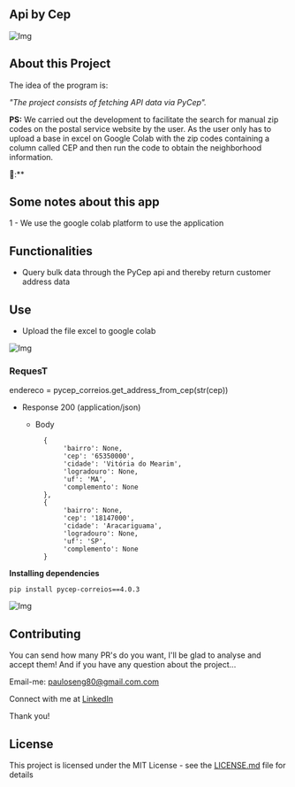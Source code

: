 ## Api by Cep


 ![Img](https://github.com/steniowagner/mindCast/assets/63813811/4c0f7c9a-4e72-4987-b507-2e5549d6f7a0)



## About this Project

The idea of ​​the program is:

_"The project consists of fetching API data via PyCep"._

**PS:** We carried out the development to facilitate the search for manual zip codes on the postal service website by the user. As the user only has to upload a base in excel on Google Colab with the zip codes containing a column called CEP and then run the code to obtain the neighborhood information.

🤩:**


## Some notes about this app

1 - We use the google colab platform to use the application

## Functionalities

- Query bulk data through the PyCep api and thereby return customer address data  

## Use

- Upload the file excel to google colab
 
 
![Img](https://github.com/steniowagner/mindCast/assets/63813811/6202b53b-5431-4626-a4af-6f66f1b176cc)
   
    

### RequesT

 endereco = pycep_correios.get_address_from_cep(str(cep))
  
+ Response 200 (application/json)

    + Body

            {
                 'bairro': None,
                 'cep': '65350000',
                 'cidade': 'Vitória do Mearim',
                 'logradouro': None,
                 'uf': 'MA',
                 'complemento': None
            },
            {
                 'bairro': None,
                 'cep': '18147000',
                 'cidade': 'Aracariguama',
                 'logradouro': None,
                 'uf': 'SP',
                 'complemento': None
            }
            


**Installing dependencies**


```
pip install pycep-correios==4.0.3
```
 ![Img](https://github.com/steniowagner/mindCast/assets/63813811/46842741-3b16-4ed8-bb08-30cbd75e59d9)




## Contributing

You can send how many PR's do you want, I'll be glad to analyse and accept them! And if you have any question about the project...

Email-me: pauloseng80@gmail.com.com

Connect with me at [LinkedIn](https://www.linkedin.com/in/pauloroch/)

Thank you!

## License

This project is licensed under the MIT License - see the [LICENSE.md](https://github.com/paul0rocha/mindCast/blob/master/LICENSE) file for details

